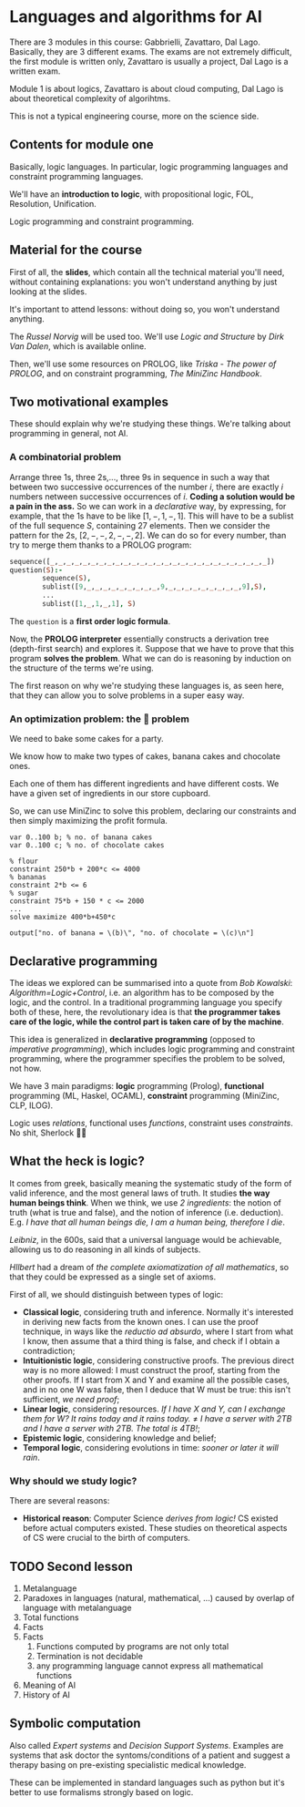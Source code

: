 

# Languages and algorithms for AI

There are 3 modules in this course: Gabbrielli, Zavattaro, Dal Lago. Basically, they are 3 different exams. The exams are not extremely difficult, the first module is written only, Zavattaro is usually a project, Dal Lago is a written exam.

Module 1 is about logics, Zavattaro is about cloud computing, Dal Lago is about theoretical complexity of algorihtms. 

This is not a typical engineering course, more on the science side.

## Contents for module one

Basically, logic languages. In particular, logic programming languages and constraint programming languages. 

We'll have an **introduction to logic**, with propositional logic, FOL, Resolution, Unification. 

Logic programming and constraint programming.

## Material for the course

First of all, the **slides**, which contain all the technical material you'll need, without containing explanations: you won't understand anything by just looking at the slides.

It's important to attend lessons: without doing so, you won't understand anything. 

The *Russel Norvig* will be used too. We'll use *Logic and Structure* by *Dirk Van Dalen*, which is available online.

Then, we'll use some resources on PROLOG, like *Triska - The power of PROLOG*, and on constraint programming, *The MiniZinc Handbook*.

## Two motivational examples

These should explain why we're studying these things. We're talking about programming in general, not AI.

### A combinatorial problem

Arrange three 1s, three 2s,..., three 9s in sequence in such a way that between two successive occurrences of the number $i$, there are exactly $i$ numbers netween successive occurrences of $i$. **Coding a solution would be a pain in the ass.** So we can work in a *declarative* way, by expressing, for example, that the 1s have to be like $[1,-,1,-,1]$. This will have to be a sublist of the full sequence $S$, containing 27 elements. Then we consider the pattern for the 2s, $[2,-,-,2,-,-,2]$. We can do so for every number, than try to merge them thanks to a PROLOG program:

```prolog
sequence([_,_,_,_,_,_,_,_,_,_,_,_,_,_,_,_,_,_,_,_,_,_,_,_,_,_,_])
question(S):-
		sequence(S),
		sublist([9,_,_,_,_,_,_,_,_,_,9,_,_,_,_,_,_,_,_,_,9],S),
		...
		sublist([1,_,1,_,1], S)
```

The `question` is a **first order logic formula**.

Now, the **PROLOG interpreter** essentially constructs a derivation tree (depth-first search) and explores it. Suppose that we have to prove that this program **solves the problem**. What we can do is reasoning by induction on the structure of the terms we're using.

The first reason on why we're studying these languages is, as seen here, that they can allow you to solve problems in a super easy way. 

### An optimization problem: the 🍰 problem

We need to bake some cakes for a party.

We know how to make two types of cakes, banana cakes and chocolate ones.

Each one of them has different ingredients and have different costs. We have a given set of ingredients in our store cupboard.

So, we can use MiniZinc to solve this problem, declaring our constraints and then simply maximizing the profit formula.

```minizinc
var 0..100 b; % no. of banana cakes
var 0..100 c; % no. of chocolate cakes

% flour
constraint 250*b + 200*c <= 4000
% bananas
constraint 2*b <= 6
% sugar
constraint 75*b + 150 * c <= 2000
...
solve maximize 400*b+450*c

output["no. of banana = \(b)\", "no. of chocolate = \(c)\n"]
```

## Declarative programming

The ideas we explored can be summarised into a quote from *Bob Kowalski*: *Algorithm=Logic+Control*, i.e. an algorithm has to be composed by the logic, and the control. In a traditional programming language you specify both of these, here, the revolutionary idea is that **the programmer takes care of the logic, while the control part is taken care of by the machine**.

This idea is generalized in **declarative programming** (opposed to *imperative programming*), which includes logic programming and constraint programming, where the programmer specifies the problem to be solved, not how.

We have 3 main paradigms: **logic** programming (Prolog), **functional** programming (ML, Haskel, OCAML), **constraint** programming (MiniZinc, CLP, ILOG).

Logic uses *relations*, functional uses *functions*, constraint uses *constraints*. No shit, Sherlock 🕵️‍♂️ 

## What the heck is logic?

It comes from greek, basically meaning the systematic study of the form of valid inference, and the most general laws of truth. It studies **the way human beings think**. When we think, we use *2 ingredients*: the notion of truth (what is true and false), and the notion of inference (i.e. deduction). E.g. *I have that all human beings die, I am a human being, therefore I die*. 

*Leibniz*, in the 600s, said that a universal language would be achievable, allowing us to do reasoning in all kinds of subjects.

*HIlbert* had a dream of *the complete axiomatization of all mathematics*, so that they could be expressed as a single set of axioms.

First of all, we should distinguish between types of logic:

- **Classical logic**, considering truth and inference. Normally it's interested in deriving new facts from the known ones. I can use the proof technique, in ways like the *reductio ad absurdo*, where I start from what I know, then assume that a third thing is false, and check if I obtain a contradiction;
- **Intuitionistic logic**, considering constructive proofs. The previous direct way is no more allowed: I must construct the proof, starting from the other proofs. If I start from X and Y and examine all the possible cases, and in no one W was false, then I deduce that W must be true: this isn't sufficient, *we need proof*;
- **Linear logic**, considering resources. *If I have X and Y, can I exchange them for W?* *It rains today and it rains today.* $\neq$ *I have a server with 2TB and I have a server with 2TB. The total is 4TB!*;
- **Epistemic logic**, considering knowledge and belief;
- **Temporal logic**, considering evolutions in time: *sooner or later it will rain*.

### Why should we study logic?

There are several reasons:

- **Historical reason**: Computer Science *derives from logic!* CS existed before actual computers existed. These studies on theoretical aspects of CS were crucial to the birth of computers.

## TODO Second lesson
1. Metalanguage
2. Paradoxes in languages (natural, mathematical, ...) caused by overlap of language with metalanguage
3. Total functions
4. Facts
5. Facts
    1. Functions computed by programs are not only total
    2. Termination is not decidable
    3. any programming language cannot express all mathematical functions
6. Meaning of AI
7. History of AI 

## Symbolic computation
Also called *Expert systems* and *Decision Support Systems*. Examples are systems that ask doctor the syntoms/conditions of a patient and suggest a therapy basing on pre-existing specialistic medical knowledge.

These can be implemented in standard languages such as python but it's better to use formalisms strongly based on logic.


